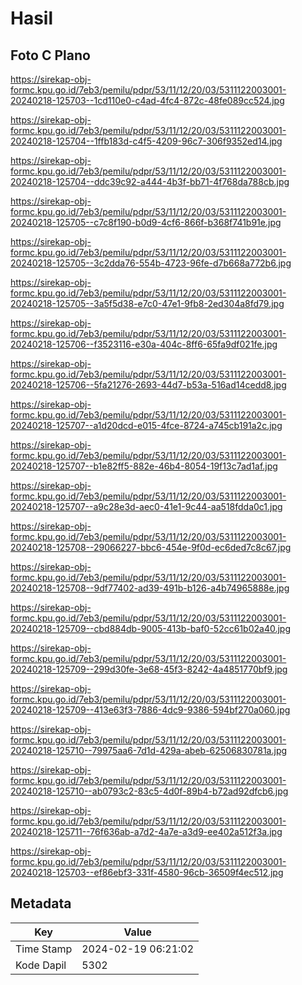 # Hasil

## Foto C Plano

https://sirekap-obj-formc.kpu.go.id/7eb3/pemilu/pdpr/53/11/12/20/03/5311122003001-20240218-125703--1cd110e0-c4ad-4fc4-872c-48fe089cc524.jpg

https://sirekap-obj-formc.kpu.go.id/7eb3/pemilu/pdpr/53/11/12/20/03/5311122003001-20240218-125704--1ffb183d-c4f5-4209-96c7-306f9352ed14.jpg

https://sirekap-obj-formc.kpu.go.id/7eb3/pemilu/pdpr/53/11/12/20/03/5311122003001-20240218-125704--ddc39c92-a444-4b3f-bb71-4f768da788cb.jpg

https://sirekap-obj-formc.kpu.go.id/7eb3/pemilu/pdpr/53/11/12/20/03/5311122003001-20240218-125705--c7c8f190-b0d9-4cf6-866f-b368f741b91e.jpg

https://sirekap-obj-formc.kpu.go.id/7eb3/pemilu/pdpr/53/11/12/20/03/5311122003001-20240218-125705--3c2dda76-554b-4723-96fe-d7b668a772b6.jpg

https://sirekap-obj-formc.kpu.go.id/7eb3/pemilu/pdpr/53/11/12/20/03/5311122003001-20240218-125705--3a5f5d38-e7c0-47e1-9fb8-2ed304a8fd79.jpg

https://sirekap-obj-formc.kpu.go.id/7eb3/pemilu/pdpr/53/11/12/20/03/5311122003001-20240218-125706--f3523116-e30a-404c-8ff6-65fa9df021fe.jpg

https://sirekap-obj-formc.kpu.go.id/7eb3/pemilu/pdpr/53/11/12/20/03/5311122003001-20240218-125706--5fa21276-2693-44d7-b53a-516ad14cedd8.jpg

https://sirekap-obj-formc.kpu.go.id/7eb3/pemilu/pdpr/53/11/12/20/03/5311122003001-20240218-125707--a1d20dcd-e015-4fce-8724-a745cb191a2c.jpg

https://sirekap-obj-formc.kpu.go.id/7eb3/pemilu/pdpr/53/11/12/20/03/5311122003001-20240218-125707--b1e82ff5-882e-46b4-8054-19f13c7ad1af.jpg

https://sirekap-obj-formc.kpu.go.id/7eb3/pemilu/pdpr/53/11/12/20/03/5311122003001-20240218-125707--a9c28e3d-aec0-41e1-9c44-aa518fdda0c1.jpg

https://sirekap-obj-formc.kpu.go.id/7eb3/pemilu/pdpr/53/11/12/20/03/5311122003001-20240218-125708--29066227-bbc6-454e-9f0d-ec6ded7c8c67.jpg

https://sirekap-obj-formc.kpu.go.id/7eb3/pemilu/pdpr/53/11/12/20/03/5311122003001-20240218-125708--9df77402-ad39-491b-b126-a4b74965888e.jpg

https://sirekap-obj-formc.kpu.go.id/7eb3/pemilu/pdpr/53/11/12/20/03/5311122003001-20240218-125709--cbd884db-9005-413b-baf0-52cc61b02a40.jpg

https://sirekap-obj-formc.kpu.go.id/7eb3/pemilu/pdpr/53/11/12/20/03/5311122003001-20240218-125709--299d30fe-3e68-45f3-8242-4a4851770bf9.jpg

https://sirekap-obj-formc.kpu.go.id/7eb3/pemilu/pdpr/53/11/12/20/03/5311122003001-20240218-125709--413e63f3-7886-4dc9-9386-594bf270a060.jpg

https://sirekap-obj-formc.kpu.go.id/7eb3/pemilu/pdpr/53/11/12/20/03/5311122003001-20240218-125710--79975aa6-7d1d-429a-abeb-62506830781a.jpg

https://sirekap-obj-formc.kpu.go.id/7eb3/pemilu/pdpr/53/11/12/20/03/5311122003001-20240218-125710--ab0793c2-83c5-4d0f-89b4-b72ad92dfcb6.jpg

https://sirekap-obj-formc.kpu.go.id/7eb3/pemilu/pdpr/53/11/12/20/03/5311122003001-20240218-125711--76f636ab-a7d2-4a7e-a3d9-ee402a512f3a.jpg

https://sirekap-obj-formc.kpu.go.id/7eb3/pemilu/pdpr/53/11/12/20/03/5311122003001-20240218-125703--ef86ebf3-331f-4580-96cb-36509f4ec512.jpg


## Metadata

| Key        | Value               |
| ---------- | ------------------- |
| Time Stamp | 2024-02-19 06:21:02 |
| Kode Dapil | 5302                |



